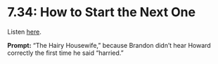 # 7.34: How to Start the Next One 

Listen [here](http://www.writingexcuses.com/2012/08/19/writing-excuses-7-34-how-to-start-the-next-one/). 

**Prompt:** “The Hairy Housewife,” because Brandon didn’t hear Howard correctly the first time he said “harried.”
